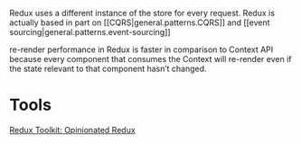 
Redux uses a different instance of the store for every request.
Redux is actually based in part on [[CQRS|general.patterns.CQRS]] and [[event sourcing|general.patterns.event-sourcing]]

re-render performance in Redux is faster in comparison to Context API because every component that consumes the Context will re-render even if the state relevant to that component hasn’t changed.

# Tools
[Redux Toolkit: Opinionated Redux](https://redux-toolkit.js.org/)
